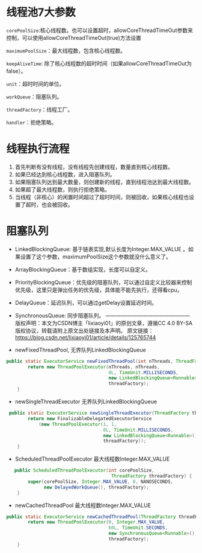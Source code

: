# 线程池7大参数

`corePoolSize`:核心线程数。也可以设置超时，allowCoreThreadTimeOut参数来控制，可以使用allowCoreThreadTimeOut(true)方法设置

`maximumPoolSize`：最大线程数，包含核心线程数。

`keepAliveTime`: 除了核心线程数的超时时间（如果allowCoreThreadTimeOut为false）。

`unit`：超时时间的单位。

`workQueue`：阻塞队列。

`threadFactory`：线程工厂。

`handler`：拒绝策略。

# 线程执行流程
1. 首先判断有没有线程，没有线程先创建线程，数量直到核心线程数。
2. 如果已经达到核心线程数，进入阻塞队列。
3. 如果阻塞队列达到最大数量，则创建新的线程，直到线程池达到最大线程数。
4. 如果超了最大线程数，则执行拒绝策略。
5. 当线程（非核心）的闲置时间超过了超时时间，则被回收，如果核心线程也设置了超时，也会被回收。
# 阻塞队列

- LinkedBlockingQueue: 基于链表实现,默认长度为Integer.MAX_VALUE
。如果设置了这个参数，maximumPoolSize这个参数就没什么意义了。
- ArrayBlockingQueue：基于数组实现，长度可以自定义。
- PriorityBlockingQueue：优先级的阻塞队列，可以通过自定义比较器来控制优先级，这里只是弹出任务的优先级，具体能不能先执行，还得看cpu。
- DelayQueue：延迟队列，可以通过getDelay设置延迟时间。
- SynchronousQueue: 同步阻塞队列。
————————————————
版权声明：本文为CSDN博主「lixiaoyi01」的原创文章，遵循CC 4.0 BY-SA版权协议，转载请附上原文出处链接及本声明。
原文链接：https://blog.csdn.net/lixiaoyi01/article/details/125765744


- newFixedThreadPool, 无界队列LinkedBlockingQueue
```java
public static ExecutorService newFixedThreadPool(int nThreads, ThreadFactory threadFactory) {
        return new ThreadPoolExecutor(nThreads, nThreads,
                                      0L, TimeUnit.MILLISECONDS,
                                      new LinkedBlockingQueue<Runnable>(),
                                      threadFactory);
    }
```

- newSingleThreadExecutor 无界队列LinkedBlockingQueue
```java
 public static ExecutorService newSingleThreadExecutor(ThreadFactory threadFactory) {
        return new FinalizableDelegatedExecutorService
            (new ThreadPoolExecutor(1, 1,
                                    0L, TimeUnit.MILLISECONDS,
                                    new LinkedBlockingQueue<Runnable>(),
                                    threadFactory));
    }
```

- ScheduledThreadPoolExecutor 最大线程数Integer.MAX_VALUE
```java
   public ScheduledThreadPoolExecutor(int corePoolSize,
                                       ThreadFactory threadFactory) {
        super(corePoolSize, Integer.MAX_VALUE, 0, NANOSECONDS,
              new DelayedWorkQueue(), threadFactory);
    }
```

- newCachedThreadPool 最大线程数Integer.MAX_VALUE
```java
public static ExecutorService newCachedThreadPool(ThreadFactory threadFactory) {
        return new ThreadPoolExecutor(0, Integer.MAX_VALUE,
                                      60L, TimeUnit.SECONDS,
                                      new SynchronousQueue<Runnable>(),
                                      threadFactory);
    }
```